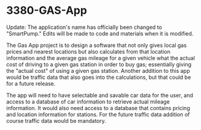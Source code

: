 3380-GAS-App
============
Update: The application's name has officially been changed to "SmartPump." Edits will be made to code and materials when it is modified.

The Gas App project is to design a software that not only gives local gas prices and nearest locations but also calculates from that location information and the average gas mileage for a given vehicle what the actual cost of driving to a given gas station in order to buy gas; essentially giving the "actual cost" of using a given gas station. Another addition to this app would be traffic data that also goes into the calculations, but that could be for a future release. 

The app will need to have selectable and savable car data for the user, and access to a database of car information to retrieve actual mileage information. It would also need access to a database that contains pricing and location information for stations. For the future traffic data addition of course traffic data would be mandatory.
